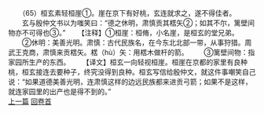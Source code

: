 　　（65）桓玄素轻桓崖①。崖在京下有好桃，玄连就求之，遂不得佳者。
　　玄与殷仲文书以为嗤笑曰：“德之休明，肃慎贡其楛矢②；如其不尔，篱壁间物亦不可得也③。”
　　【注释】①桓崖：桓脩，小名崖，是桓玄的堂兄弟。
　　②休明：美善光明。肃慎：古代民族名，在今东北北部一带，从事狩猎。周武王克商，肃慎来贡楛矢。楛（hù）矢：用楛木做杆的箭。
　　③篱壁间物：指家园所生产的东西。
　　【译文】桓玄一向轻视桓崖。桓崖在京都的家里有良种桃，桓玄接连去要种子，终究没得到良种。桓玄写信给殷仲文，就这件事嘲笑自己说：“如果道德美善光明，连肃慎这样的边远民族都来进贡弓箭；如果不是这样，就连家园里的出产也是得不到的。”
<br>[上一篇](25_64) [回卷首](25_00)
